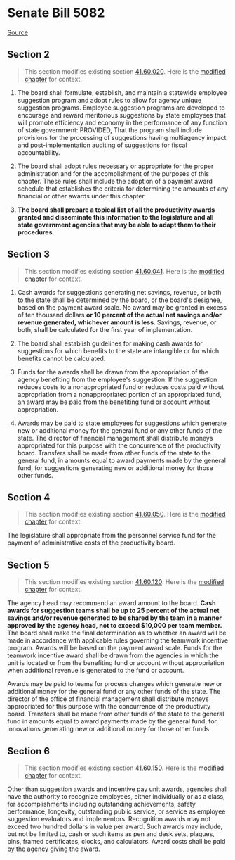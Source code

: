 # Senate Bill 5082

[Source](http://lawfilesext.leg.wa.gov/biennium/2021-22/Pdf/Bills/Senate%20Bills/5082.pdf)
## Section 2
> This section modifies existing section [41.60.020](/rcw/41_public_employment_civil_service_and_pensions/41.60_state_employees_suggestion_awards_and_incentive_pay.md). Here is the [modified chapter](rcw/41_public_employment_civil_service_and_pensions/41.60_state_employees_suggestion_awards_and_incentive_pay.md) for context.

1. The board shall formulate, establish, and maintain a statewide employee suggestion program and adopt rules to allow for agency unique suggestion programs. Employee suggestion programs are developed to encourage and reward meritorious suggestions by state employees that will promote efficiency and economy in the performance of any function of state government: PROVIDED, That the program shall include provisions for the processing of suggestions having multiagency impact and post-implementation auditing of suggestions for fiscal accountability.

2. The board shall adopt rules necessary or appropriate for the proper administration and for the accomplishment of the purposes of this chapter. These rules shall include the adoption of a payment award schedule that establishes the criteria for determining the amounts of any financial or other awards under this chapter.

3. **The board shall prepare a topical list of all the productivity awards granted and disseminate this information to the legislature and all state government agencies that may be able to adapt them to their procedures.**


## Section 3
> This section modifies existing section [41.60.041](/rcw/41_public_employment_civil_service_and_pensions/41.60_state_employees_suggestion_awards_and_incentive_pay.md). Here is the [modified chapter](rcw/41_public_employment_civil_service_and_pensions/41.60_state_employees_suggestion_awards_and_incentive_pay.md) for context.

1. Cash awards for suggestions generating net savings, revenue, or both to the state shall be determined by the board, or the board's designee, based on the payment award scale. No award may be granted in excess of ten thousand dollars **or 10 percent of the actual net savings and/or revenue generated, whichever amount is less**. Savings, revenue, or both, shall be calculated for the first year of implementation.

2. The board shall establish guidelines for making cash awards for suggestions for which benefits to the state are intangible or for which benefits cannot be calculated.

3. Funds for the awards shall be drawn from the appropriation of the agency benefiting from the employee's suggestion. If the suggestion reduces costs to a nonappropriated fund or reduces costs paid without appropriation from a nonappropriated portion of an appropriated fund, an award may be paid from the benefiting fund or account without appropriation.

4. Awards may be paid to state employees for suggestions which generate new or additional money for the general fund or any other funds of the state. The director of financial management shall distribute moneys appropriated for this purpose with the concurrence of the productivity board. Transfers shall be made from other funds of the state to the general fund, in amounts equal to award payments made by the general fund, for suggestions generating new or additional money for those other funds.


## Section 4
> This section modifies existing section [41.60.050](/rcw/41_public_employment_civil_service_and_pensions/41.60_state_employees_suggestion_awards_and_incentive_pay.md). Here is the [modified chapter](rcw/41_public_employment_civil_service_and_pensions/41.60_state_employees_suggestion_awards_and_incentive_pay.md) for context.

The legislature shall appropriate from the personnel service fund for the payment of administrative costs of the productivity board.


## Section 5
> This section modifies existing section [41.60.120](/rcw/41_public_employment_civil_service_and_pensions/41.60_state_employees_suggestion_awards_and_incentive_pay.md). Here is the [modified chapter](rcw/41_public_employment_civil_service_and_pensions/41.60_state_employees_suggestion_awards_and_incentive_pay.md) for context.

The agency head may recommend an award amount to the board. **Cash awards for suggestion teams shall be up to 25 percent of the actual net savings and/or revenue generated to be shared by the team in a manner approved by the agency head, not to exceed $10,000 per team member.** The board shall make the final determination as to whether an award will be made in accordance with applicable rules governing the teamwork incentive program. Awards will be based on the payment award scale. Funds for the teamwork incentive award shall be drawn from the agencies in which the unit is located or from the benefiting fund or account without appropriation when additional revenue is generated to the fund or account.

Awards may be paid to teams for process changes which generate new or additional money for the general fund or any other funds of the state. The director of the office of financial management shall distribute moneys appropriated for this purpose with the concurrence of the productivity board. Transfers shall be made from other funds of the state to the general fund in amounts equal to award payments made by the general fund, for innovations generating new or additional money for those other funds.


## Section 6
> This section modifies existing section [41.60.150](/rcw/41_public_employment_civil_service_and_pensions/41.60_state_employees_suggestion_awards_and_incentive_pay.md). Here is the [modified chapter](rcw/41_public_employment_civil_service_and_pensions/41.60_state_employees_suggestion_awards_and_incentive_pay.md) for context.

Other than suggestion awards and incentive pay unit awards, agencies shall have the authority to recognize employees, either individually or as a class, for accomplishments including outstanding achievements, safety performance, longevity, outstanding public service, or service as employee suggestion evaluators and implementors. Recognition awards may not exceed two hundred dollars in value per award. Such awards may include, but not be limited to, cash or such items as pen and desk sets, plaques, pins, framed certificates, clocks, and calculators. Award costs shall be paid by the agency giving the award.


